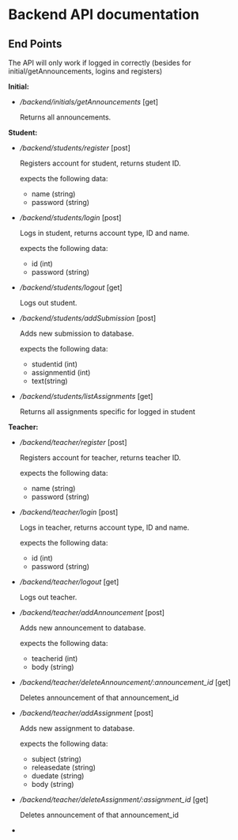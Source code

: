 # Backend API documentation

## End Points
 The API will only work if logged in correctly (besides for initial/getAnnouncements, logins and registers)

 **Initial:**
 
 - */backend/initials/getAnnouncements* [get]

    Returns all announcements.
    
 **Student:**
 
 - */backend/students/register* [post]

    Registers account for student, returns student ID.
    
    expects the following data:
    - name (string)
    - password (string)
    
 - */backend/students/login* [post]

    Logs in student, returns account type, ID and name.
    
    expects the following data:
    - id (int)
    - password (string)
    
 - */backend/students/logout* [get]

    Logs out student.
    
 - */backend/students/addSubmission* [post]

    Adds new submission to database.
    
    expects the following data:
    - studentid (int)
    - assignmentid (int)
    - text(string)
    
 - */backend/students/listAssignments* [get]
 
     Returns all assignments specific for logged in student

 **Teacher:**
 
 - */backend/teacher/register* [post]

    Registers account for teacher, returns teacher ID.
    
    expects the following data:
    - name (string)
    - password (string)
    
 - */backend/teacher/login* [post]

    Logs in teacher, returns account type, ID and name.
    
    expects the following data:
    - id (int)
    - password (string)
    
 - */backend/teacher/logout* [get]

    Logs out teacher.
    
 - */backend/teacher/addAnnouncement* [post]

    Adds new announcement to database.
    
    expects the following data:
    - teacherid (int)
    - body (string)
    
 - */backend/teacher/deleteAnnouncement/:announcement_id* [get]
 
     Deletes announcement of that announcement_id
     
 - */backend/teacher/addAssignment* [post]
 
     Adds new assignment to database.
     
     expects the following data:
     - subject (string)
     - releasedate (string)
     - duedate (string)
     - body (string)
     
 - */backend/teacher/deleteAssignment/:assignment_id* [get]
 
     Deletes announcement of that announcement_id

- 